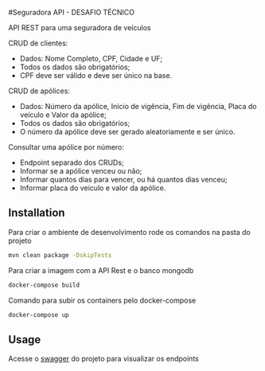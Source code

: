 #Seguradora API - DESAFIO TÉCNICO

API REST para uma seguradora de veículos

CRUD de clientes:
- Dados: Nome Completo, CPF, Cidade e UF;
- Todos os dados são obrigatórios;
- CPF deve ser válido e deve ser único na base.

CRUD de apólices:
- Dados: Número da apólice, Início de vigência, Fim de vigência, Placa do veículo e Valor da apólice;
- Todos os dados são obrigatórios;
- O número da apólice deve ser gerado aleatoriamente e ser único.

Consultar uma apólice por número:
- Endpoint separado dos CRUDs;
- Informar se a apólice venceu ou não;
- Informar quantos dias para vencer, ou há quantos dias venceu; 
- Informar placa do veículo e valor da apólice.

## Installation

Para criar o ambiente de desenvolvimento rode os comandos na pasta do projeto

```bash
mvn clean package -DskipTests
```

Para criar a imagem com a API Rest e o banco mongodb

```bash
docker-compose build
```

Comando para subir os containers pelo docker-compose

```bash
docker-compose up
```

## Usage

Acesse o [swagger](http://localhost:8080/swagger-ui.html) do projeto para visualizar os endpoints




